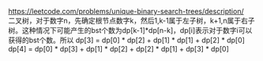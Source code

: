 https://leetcode.com/problems/unique-binary-search-trees/description/  
二叉树，对于数字n，先确定根节点数字k，然后1,k-1属于左子树，k+1,n属于右子树。这种情况下可能产生的bst个数为dp[k-1]*dp[n-k]，dp[i]表示对于数字i可以获得的bst个数。所以
dp[3] = dp[0] * dp[2] + dp[1] * dp[1] + dp[2] * dp[0]
dp[4] = dp[0] * dp[3] + dp[1] * dp[2] + dp[2] * dp[1] + dp[3] * dp[0]
